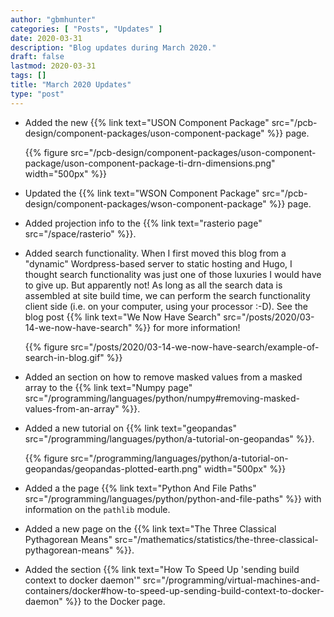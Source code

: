 ```yaml
---
author: "gbmhunter"
categories: [ "Posts", "Updates" ]
date: 2020-03-31
description: "Blog updates during March 2020."
draft: false
lastmod: 2020-03-31
tags: []
title: "March 2020 Updates"
type: "post"
---
```


* Added the new {{% link text="USON Component Package" src="/pcb-design/component-packages/uson-component-package" %}} page.

    {{% figure src="/pcb-design/component-packages/uson-component-package/uson-component-package-ti-drn-dimensions.png" width="500px" %}}

* Updated the {{% link text="WSON Component Package" src="/pcb-design/component-packages/wson-component-package" %}} page.

* Added projection info to the {{% link text="rasterio page" src="/space/rasterio" %}}.

* Added search functionality. When I first moved this blog from a "dynamic" Wordpress-based server to static hosting and Hugo, I thought search functionality was just one of those luxuries I would have to give up. But apparently not! As long as all the search data is assembled at site build time, we can perform the search functionality client side (i.e. on your computer, using your processor :-D). See the blog post {{% link text="We Now Have Search" src="/posts/2020/03-14-we-now-have-search" %}} for more information!

    {{% figure src="/posts/2020/03-14-we-now-have-search/example-of-search-in-blog.gif" %}}

* Added an section on how to remove masked values from a masked array to the {{% link text="Numpy page" src="/programming/languages/python/numpy#removing-masked-values-from-an-array" %}}.

* Added a new tutorial on {{% link text="geopandas" src="/programming/languages/python/a-tutorial-on-geopandas" %}}.

    {{% figure src="/programming/languages/python/a-tutorial-on-geopandas/geopandas-plotted-earth.png" width="500px" %}}

* Added a the page {{% link text="Python And File Paths" src="/programming/languages/python/python-and-file-paths" %}} with information on the `pathlib` module.

* Added a new page on the {{% link text="The Three Classical Pythagorean Means" src="/mathematics/statistics/the-three-classical-pythagorean-means" %}}.

* Added the section {{% link text="How To Speed Up 'sending build context to docker daemon'" src="/programming/virtual-machines-and-containers/docker#how-to-speed-up-sending-build-context-to-docker-daemon" %}} to the Docker page.
